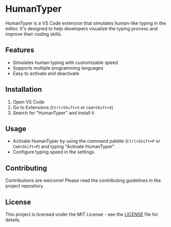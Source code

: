 # HumanTyper

HumanTyper is a VS Code extension that simulates human-like typing in the editor. It's designed to help developers visualize the typing process and improve their coding skills.

## Features

- Simulates human typing with customizable speed
- Supports multiple programming languages
- Easy to activate and deactivate

## Installation

1. Open VS Code
2. Go to Extensions (`Ctrl+Shift+X` or `Cmd+Shift+X`)
3. Search for "HumanTyper" and install it

## Usage

- Activate HumanTyper by using the command palette (`Ctrl+Shift+P` or `Cmd+Shift+P`) and typing "Activate HumanTyper"
- Configure typing speed in the settings

## Contributing

Contributions are welcome! Please read the contributing guidelines in the project repository.


## License

This project is licensed under the MIT License - see the [LICENSE](LICENSE) file for details.
